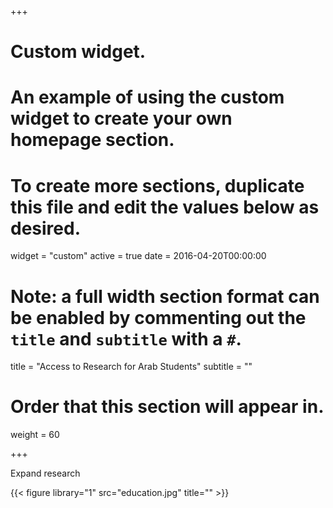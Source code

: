 +++
# Custom widget.
# An example of using the custom widget to create your own homepage section.
# To create more sections, duplicate this file and edit the values below as desired.
widget = "custom"
active = true
date = 2016-04-20T00:00:00

# Note: a full width section format can be enabled by commenting out the `title` and `subtitle` with a `#`.
title = "Access to Research for Arab Students"
subtitle = ""

# Order that this section will appear in.
weight = 60


+++

Expand research  

{{< figure library="1" src="education.jpg" title="" >}}




    
